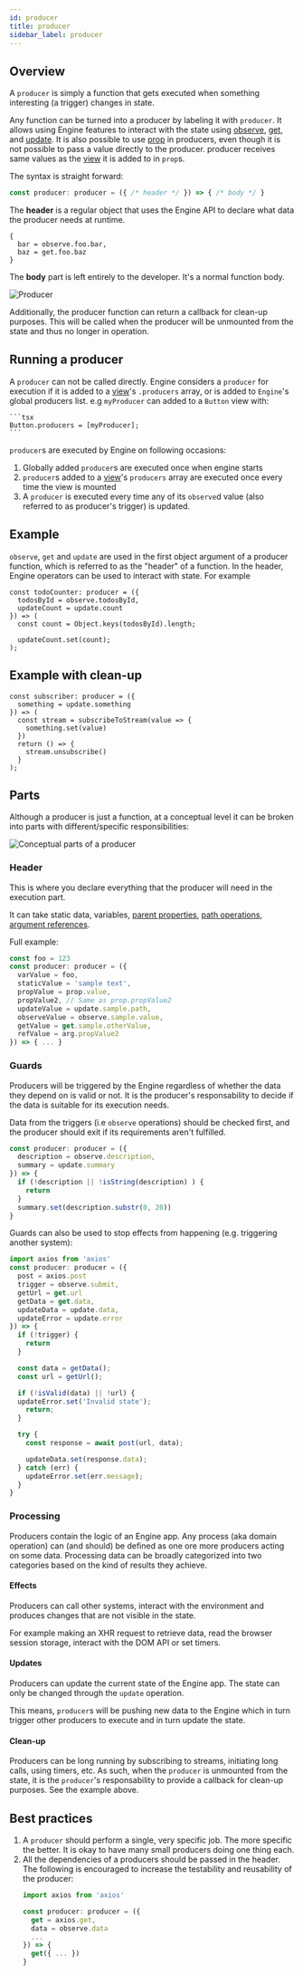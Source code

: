 ```yaml
---
id: producer
title: producer
sidebar_label: producer
---
```


## Overview

A `producer` is simply a function that gets executed when something interesting
(a trigger) changes in state.

Any function can be turned into a producer by labeling it with `producer`. It
allows using Engine features to interact with the state using
[observe](/docs/api/observe), [get](/docs/api/get), and
[update](/docs/api/update). It is also possible to use [prop](/docs/api/prop) in
producers, even though it is not possible to pass a value directly to the
producer. producer receives same values as the [view](/docs/api/view) it is
added to in `prop`s.


The syntax is straight forward:
```ts
const producer: producer = ({ /* header */ }) => { /* body */ }
```

The **header** is a regular object that uses the Engine API to declare what data
the producer needs at runtime.

```
{
  bar = observe.foo.bar,
  baz = get.foo.baz
}
```

The **body** part is left entirely to the developer. It's a normal function
body.

<img src='/static/img/producer.jpg' alt='Producer' />

Additionally, the producer function can return a callback for clean-up purposes.
   This will be called when the producer will be unmounted from the state and thus
   no longer in operation.

## Running a producer

A `producer` can not be called directly. Engine considers a `producer` for
execution if it is added to a [view](/docs/api/view)'s `.producers` array, or is
added to `Engine`'s global producers list. e.g `myProducer` can added to a
`Button` view with:

    ```tsx
    Button.producers = [myProducer];
    ```

`producer`s are executed by Engine on following occasions:

  1. Globally added `producer`s are executed once when engine starts
  2. `producer`s added to a [view](/docs/api/view)'s `producers` array are
     executed once every time the view is mounted
  3. A `producer` is executed every time any of its `observe`d value (also
     referred to as producer's trigger) is updated.

## Example

`observe`, `get` and `update` are used in the first object argument of a
producer function, which is referred to as the "header" of a function. In the
header, Engine operators can be used to interact with state. For example

```tsx
const todoCounter: producer = ({
  todosById = observe.todosById,
  updateCount = update.count
}) => (
  const count = Object.keys(todosById).length;

  updateCount.set(count);
);
```

## Example with clean-up
```tsx
const subscriber: producer = ({
  something = update.something
}) => (
  const stream = subscribeToStream(value => {
    something.set(value)
  })
  return () => {
    stream.unsubscribe()
  }
);
```

## Parts

Although a producer is just a function, at a conceptual level it can be broken
into parts with different/specific responsibilities:

<img src='/static/img/producer-parts.png' alt='Conceptual parts of a producer' />

### Header

This is where you declare everything that the producer will need in the
execution part.

It can take static data, variables, [parent
properties](/docs/api/prop), [path operations](/docs/api/path), [argument
references](/docs/api/arg).

Full example:

```ts
const foo = 123
const producer: producer = ({
  varValue = foo,
  staticValue = 'sample text',
  propValue = prop.value,
  propValue2, // Same as prop.propValue2
  updateValue = update.sample.path,
  observeValue = observe.sample.value,
  getValue = get.sample.otherValue,
  refValue = arg.propValue2
}) => { ... }
```

### Guards

Producers will be triggered by the Engine regardless of whether the data they
depend on is valid or not. It is the producer's responsability to decide if the
data is suitable for its execution needs.

Data from the triggers (i.e `observe` operations) should be checked first, and
the producer should exit if its requirements aren't fulfilled.

```ts
const producer: producer = ({
  description = observe.description,
  summary = update.summary
}) => {
  if (!description || !isString(description) ) {
    return
  }
  summary.set(description.substr(0, 20))
}
```

Guards can also be used to stop effects from happening (e.g. triggering another system):
```ts
import axios from 'axios'
const producer: producer = ({
  post = axios.post
  trigger = observe.submit,
  getUrl = get.url
  getData = get.data,
  updateData = update.data,
  updateError = update.error
}) => {
  if (!trigger) {
    return
  }

  const data = getData();
  const url = getUrl();

  if (!isValid(data) || !url) {
  updateError.set('Invalid state');
    return;
  }

  try {
    const response = await post(url, data);

    updateData.set(response.data);
  } catch (err) {
    updateError.set(err.message);
  }
}
```

### Processing

Producers contain the logic of an Engine app. Any process (aka domain operation)
can (and should) be defined as one ore more producers acting on some data.
Processing data can be broadly categorized into two categories based on the kind
of results they achieve.

#### Effects

Producers can call other systems, interact with the environment and produces
changes that are not visible in the state.

For example making an XHR request to retrieve data, read the browser session
storage, interact with the DOM API or set timers.

#### Updates

Producers can update the current state of the Engine app. The state can only be
changed through the `update` operation.

This means, `producer`s will be pushing new data to the Engine which in turn
trigger other producers to execute and in turn update the state.

#### Clean-up

Producers can be long running by subscribing to streams, initiating long calls, using
   timers, etc. As such, when the `producer` is unmounted from the state, it is the
   `producer`'s responsability to provide a callback for clean-up purposes. See the
   example above.

## Best practices

1. A `producer` should perform a single, very specific job. The more specific
   the better. It is okay to have many small producers doing one thing each.
2. All the dependencies of a producers should be passed in the header.
   The following is encouraged to increase the testability and reusability of the producer:
   ```ts
   import axios from 'axios'

   const producer: producer = ({
     get = axios.get,
     data = observe.data
     ...
   }) => {
     get({ ... })
   }
   ```
